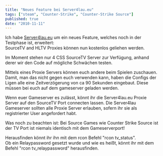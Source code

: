 ```yaml
---
title: "Neues Feature bei Server4lau.eu"
tags: ["steam", "Counter-Strike", "Counter-Strike Source"]
published: true
date: "2010-11-11"
---
```


Ich habe [Server4lau.eu](http://www.server4lau.eu) um ein neues Feature, welches noch in der Testphase ist, erweitert:  
SourceTV and HLTV Proxies können nun kostenlos geliehen werden.

Im Moment stehen nur 4 CSS SourceTV Server zur Verfügung, anhand derer wir den Code auf mögliche Schwächen testen.

Mittels eines Proxie Servers können euch andere beim Spielen zuschauen. Damit, man das nicht gegen euch verwenden kann, haben die Configs der Ligen alle eine Zeitverzögerung von ca 90 Sekunden eingebaut. Diese müssen bei euch auf dem gameserver geladen werden.

Wenn euer Gameserver es zulässt, könnt ihr die Server4lau.eu Proxie Server auf den SourceTV Port connecten lassen. Die Server4lau Gameserver sollten alle Proxie Server erlauben, sofern ihr sie als registrierter User angefordert habt.

Was noch zu beachten ist: Bei Source Games wie Counter Strike Source ist der TV Port ist niemals identisch mit dem Gameserverport!

Herausfinden könnt ihr ihn mit dem rcon Befehl "rcon tv_status".  
Ob ein Relaypassword gesetzt wurde und wie es heißt, könnt ihr mit dem Befehl "rcon tv_relaypassword" herausfinden.

